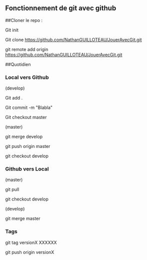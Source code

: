 ## Fonctionnement de git avec github

##Cloner le repo : 

Git init

Git clone https://github.com/NathanGUILLOTEAU/JouerAvecGit.git

git remote add origin https://github.com/NathanGUILLOTEAU/JouerAvecGit.git

##Quotidien 

### Local vers Github

(develop)

Git add . 

Git commit -m "Blabla" 

Git checkout master 

(master)

git merge develop 

git push origin master

git checkout develop

### Github vers Local

(master)

git pull

git checkout develop

(develop)

git merge master

### Tags

git tag versionX XXXXXX

git push origin versionX
